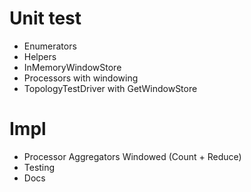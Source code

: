 # Unit test
- Enumerators
- Helpers
- InMemoryWindowStore
- Processors with windowing
- TopologyTestDriver with GetWindowStore

# Impl
- Processor Aggregators Windowed (Count + Reduce)
- Testing
- Docs